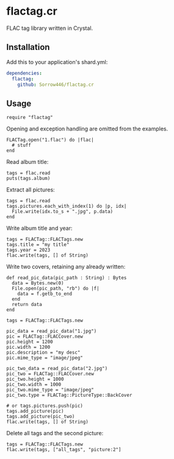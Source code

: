 # flactag.cr
FLAC tag library written in Crystal.

## Installation
Add this to your application's shard.yml:
```yaml
dependencies:
  flactag:
    github: Sorrow446/flactag.cr
```

## Usage
```crystal
require "flactag"
```
Opening and exception handling are omitted from the examples.
```crystal
FLACTag.open("1.flac") do |flac|
  # stuff
end
```

Read album title:
```crystal
tags = flac.read
puts(tags.album)
```

Extract all pictures:
```crystal
tags = flac.read
tags.pictures.each_with_index(1) do |p, idx|
  File.write(idx.to_s + ".jpg", p.data)
end
```

Write album title and year:
```crystal
tags = FLACTag::FLACTags.new
tags.title = "my title"
tags.year = 2023
flac.write(tags, [] of String)
```

Write two covers, retaining any already written:
```crystal
def read_pic_data(pic_path : String) : Bytes
  data = Bytes.new(0)
  File.open(pic_path, "rb") do |f|
    data = f.getb_to_end
  end
  return data
end

tags = FLACTag::FLACTags.new

pic_data = read_pic_data("1.jpg")
pic = FLACTag::FLACCover.new
pic.height = 1200
pic.width = 1200
pic.description = "my desc"
pic.mime_type = "image/jpeg"

pic_two_data = read_pic_data("2.jpg")
pic_two = FLACTag::FLACCover.new
pic_two.height = 1000
pic_two.width = 1000
pic_two.mime_type = "image/jpeg"
pic_two.type = FLACTag::PictureType::BackCover

# or tags.pictures.push(pic)
tags.add_picture(pic)
tags.add_picture(pic_two)
flac.write(tags, [] of String)
```

Delete all tags and the second picture:
```crystal
tags = FLACTag::FLACTags.new
flac.write(tags, ["all_tags", "picture:2"]
```
